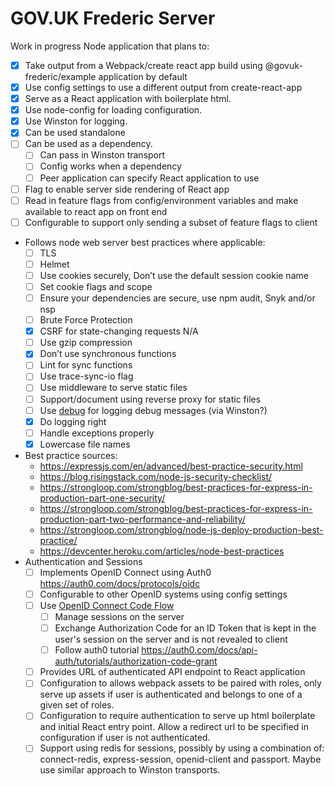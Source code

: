 # GOV.UK Frederic Server

Work in progress Node application that plans to:

- [x] Take output from a Webpack/create react app build using @govuk-frederic/example application by default
- [x] Use config settings to use a different output from create-react-app
- [x] Serve as a React application with boilerplate html.
- [x] Use node-config for loading configuration.
- [x] Use Winston for logging.
- [x] Can be used standalone
- [ ] Can be used as a dependency.
  - [ ] Can pass in Winston transport
  - [ ] Config works when a dependency
  - [ ] Peer application can specify React application to use
- [ ] Flag to enable server side rendering of React app
- [ ] Read in feature flags from config/environment variables and make available to react app on front end
- [ ] Configurable to support only sending a subset of feature flags to client
- Follows node web server best practices where applicable:
  - [ ] TLS
  - [ ] Helmet
  - [ ] Use cookies securely, Don’t use the default session cookie name
  - [ ] Set cookie flags and scope
  - [ ] Ensure your dependencies are secure, use npm audit, Snyk and/or nsp
  - [ ] Brute Force Protection
  - [x] CSRF for state-changing requests N/A
  - [ ] Use gzip compression
  - [x] Don’t use synchronous functions
  - [ ] Lint for sync functions
  - [ ] Use trace-sync-io flag
  - [ ] Use middleware to serve static files
  - [ ] Support/document using reverse proxy for static files
  - [ ] Use [debug](https://www.npmjs.com/package/debug) for logging debug messages (via Winston?)
  - [x] Do logging right
  - [ ] Handle exceptions properly
  - [x] Lowercase file names
- Best practice sources:
  - https://expressjs.com/en/advanced/best-practice-security.html
  - https://blog.risingstack.com/node-js-security-checklist/
  - https://strongloop.com/strongblog/best-practices-for-express-in-production-part-one-security/
  - https://strongloop.com/strongblog/best-practices-for-express-in-production-part-two-performance-and-reliability/
  - https://strongloop.com/strongblog/node-js-deploy-production-best-practice/
  - https://devcenter.heroku.com/articles/node-best-practices
- Authentication and Sessions
  - [ ] Implements OpenID Connect using Auth0 https://auth0.com/docs/protocols/oidc
  - [ ] Configurable to other OpenID systems using config settings
  - [ ] Use [OpenID Connect Code Flow]([https://openid.net/specs/openid-connect-core-1_0.html#CodeFlowAuth)
    - [ ] Manage sessions on the server
    - [ ] Exchange Authorization Code for an ID Token that is kept in the user's session on the server and is not revealed to client
    - [ ] Follow auth0 tutorial https://auth0.com/docs/api-auth/tutorials/authorization-code-grant
  - [ ] Provides URL of authenticated API endpoint to React application
  - [ ] Configuration to allows webpack assets to be paired with roles, only serve up assets if user is authenticated and belongs to one of a given set of roles.
  - [ ] Configuration to require authentication to serve up html boilerplate and initial React entry point. Allow a redirect url to be specified in configuration if user is not authenticated.
  - [ ] Support using redis for sessions, possibly by using a combination of: connect-redis, express-session, openid-client and passport. Maybe use similar approach to Winston transports.
